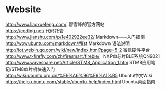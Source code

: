 # Website
http://www.liaoxuefeng.com/  廖雪峰的官方网站  
https://coding.net/  代码托管  
http://www.jianshu.com/p/1e402922ee32/  Markdown——入门指南  
http://wowubuntu.com/markdown/#list  Markdown 语法说明   
http://iot.weixin.qq.com/wiki/new/index.html?page=5-2  微信硬件平台  
http://www.t-firefly.com/zh/firesmart/fireble/   NXP单芯片BLE系统QN9021
http://www.waveshare.net/Article/STM8_Application_1.htm   STM8应用笔记/STM8单片机快速入门 
http://wiki.ubuntu.org.cn/%E9%A6%96%E9%A1%B5   Ubuntu中文Wiki  
https://help.ubuntu.com/stable/ubuntu-help/index.html    Ubuntu桌面指南
